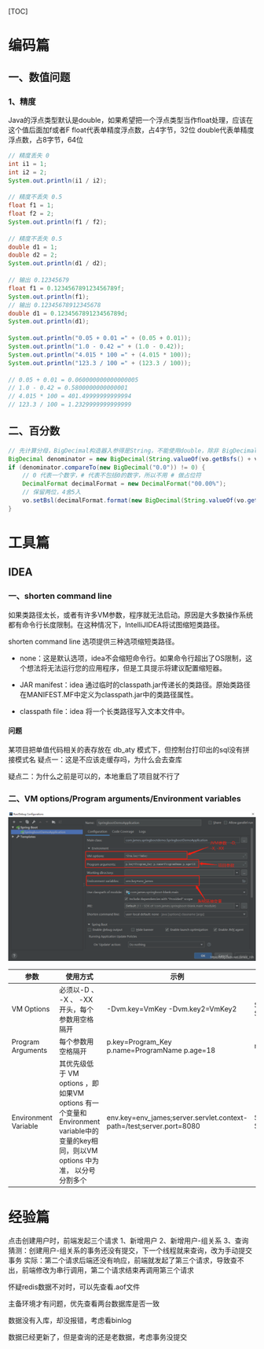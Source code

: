 [TOC]


# 编码篇

## 一、数值问题

### 1、精度
Java的浮点类型默认是double，如果希望把一个浮点类型当作float处理，应该在这个值后面加f或者F
float代表单精度浮点数，占4字节，32位
double代表单精度浮点数，占8字节，64位
```java
// 精度丢失 0
int i1 = 1;
int i2 = 2;
System.out.println(i1 / i2);

// 精度不丢失 0.5
float f1 = 1;
float f2 = 2;
System.out.println(f1 / f2);

// 精度不丢失 0.5
double d1 = 1;
double d2 = 2;
System.out.println(d1 / d2);

// 输出 0.12345679
float f1 = 0.123456789123456789f;
System.out.println(f1);
// 输出 0.12345678912345678
double d1 = 0.123456789123456789d;
System.out.println(d1);

System.out.println("0.05 + 0.01 =" + (0.05 + 0.01));
System.out.println("1.0 - 0.42 =" + (1.0 - 0.42));
System.out.println("4.015 * 100 =" + (4.015 * 100));
System.out.println("123.3 / 100 =" + (123.3 / 100));

// 0.05 + 0.01 = 0.060000000000000005
// 1.0 - 0.42 = 0.5800000000000001
// 4.015 * 100 = 401.49999999999994
// 123.3 / 100 = 1.2329999999999999
```

## 二、百分数
```java
// 先计算分母，BigDecimal构造器入参得是String，不能使用double，除非 BigDecimal.valueOf (double val)
BigDecimal denominator = new BigDecimal(String.valueOf(vo.getBsfs() + vo.getSqjz()));
if (denominator.compareTo(new BigDecimal("0.0")) != 0) {
    // 0 代表一个数字，# 代表不包括0的数字，所以不用 # 做占位符
    DecimalFormat decimalFormat = new DecimalFormat("00.00%");
    // 保留两位，4舍5入
    vo.setBsl(decimalFormat.format(new BigDecimal(String.valueOf(vo.getBss())).divide(denominator, 2, BigDecimal.ROUND_HALF_UP)));
}
```


# 工具篇
## IDEA
### 一、shorten command line
如果类路径太长，或者有许多VM参数，程序就无法启动。原因是大多数操作系统都有命令行长度限制。在这种情况下，IntelliJIDEA将试图缩短类路径。

shorten command line 选项提供三种选项缩短类路径。

* none：这是默认选项，idea不会缩短命令行。如果命令行超出了OS限制，这个想法将无法运行您的应用程序，但是工具提示将建议配置缩短器。

* JAR manifest：idea 通过临时的classpath.jar传递长的类路径。原始类路径在MANIFEST.MF中定义为classpath.jar中的类路径属性。

* classpath file：idea 将一个长类路径写入文本文件中。

#### 问题
某项目把单值代码相关的表存放在 db_aty 模式下，但控制台打印出的sql没有拼接模式名
疑点一：这是不应该走缓存吗，为什么会去查库

疑点二：为什么之前是可以的，本地重启了项目就不行了




### 二、VM options/Program arguments/Environment variables
![](../images/idea参数.png)

|参数|使用方式|示例|代码获取方式|
|-|-|-|-|
|VM Options|必须以-D 、 -X 、 -XX 开头，每个参数用空格隔开|-Dvm.key=VmKey -Dvm.key2=VmKey2|String key = System.getProperty(“vm.key”);|
|Program Arguments|每个参数用空格隔开|p.key=Program_Key p.name=ProgramName p.age=18|main(String[] args)|
|Environment Variable|其优先级低于 VM options ，即如果VM options 有一个变量和 Environment variable中的变量的key相同，则以VM options 中为准， 以分号分割多个|env.key=env_james;server.servlet.context-path=/test;server.port=8080|String envKey = System.getenv(“env.key”);|


# 经验篇
点击创建用户时，前端发起三个请求
1、新增用户
2、新增用户-组关系
3、查询
猜测：创建用户-组关系的事务还没有提交，下一个线程就来查询，改为手动提交事务
实际：第二个请求后端还没有响应，前端就发起了第三个请求，导致查不出，前端修改为串行调用，第二个请求结束再调用第三个请求

怀疑redis数据不对时，可以先查看.aof文件

主备环境才有问题，优先查看两台数据库是否一致

数据没有入库，却没报错，考虑看binlog

数据已经更新了，但是查询的还是老数据，考虑事务没提交
# 